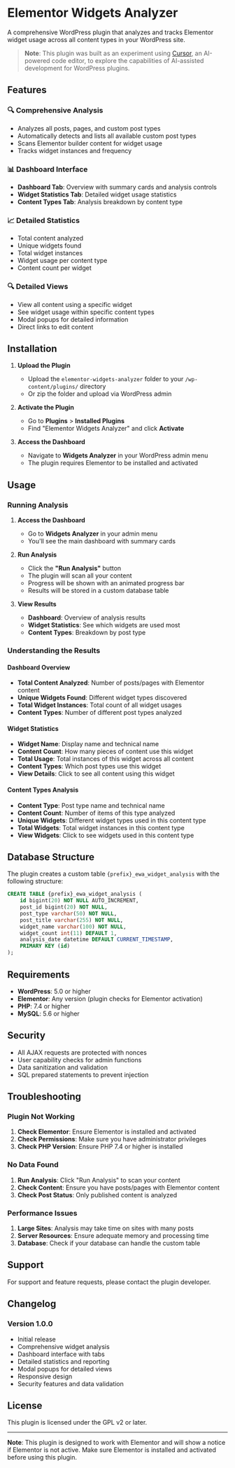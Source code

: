 # Elementor Widgets Analyzer

A comprehensive WordPress plugin that analyzes and tracks Elementor widget usage across all content types in your WordPress site.

> **Note**: This plugin was built as an experiment using [Cursor](https://cursor.sh), an AI-powered code editor, to explore the capabilities of AI-assisted development for WordPress plugins.

## Features

### 🔍 **Comprehensive Analysis**
- Analyzes all posts, pages, and custom post types
- Automatically detects and lists all available custom post types
- Scans Elementor builder content for widget usage
- Tracks widget instances and frequency

### 📊 **Dashboard Interface**
- **Dashboard Tab**: Overview with summary cards and analysis controls
- **Widget Statistics Tab**: Detailed widget usage statistics
- **Content Types Tab**: Analysis breakdown by content type

### 📈 **Detailed Statistics**
- Total content analyzed
- Unique widgets found
- Total widget instances
- Widget usage per content type
- Content count per widget

### 🔍 **Detailed Views**
- View all content using a specific widget
- See widget usage within specific content types
- Modal popups for detailed information
- Direct links to edit content

## Installation

1. **Upload the Plugin**
   - Upload the `elementor-widgets-analyzer` folder to your `/wp-content/plugins/` directory
   - Or zip the folder and upload via WordPress admin

2. **Activate the Plugin**
   - Go to **Plugins** > **Installed Plugins**
   - Find "Elementor Widgets Analyzer" and click **Activate**

3. **Access the Dashboard**
   - Navigate to **Widgets Analyzer** in your WordPress admin menu
   - The plugin requires Elementor to be installed and activated

## Usage

### Running Analysis

1. **Access the Dashboard**
   - Go to **Widgets Analyzer** in your admin menu
   - You'll see the main dashboard with summary cards

2. **Run Analysis**
   - Click the **"Run Analysis"** button
   - The plugin will scan all your content
   - Progress will be shown with an animated progress bar
   - Results will be stored in a custom database table

3. **View Results**
   - **Dashboard**: Overview of analysis results
   - **Widget Statistics**: See which widgets are used most
   - **Content Types**: Breakdown by post type

### Understanding the Results

#### Dashboard Overview
- **Total Content Analyzed**: Number of posts/pages with Elementor content
- **Unique Widgets Found**: Different widget types discovered
- **Total Widget Instances**: Total count of all widget usages
- **Content Types**: Number of different post types analyzed

#### Widget Statistics
- **Widget Name**: Display name and technical name
- **Content Count**: How many pieces of content use this widget
- **Total Usage**: Total instances of this widget across all content
- **Content Types**: Which post types use this widget
- **View Details**: Click to see all content using this widget

#### Content Types Analysis
- **Content Type**: Post type name and technical name
- **Content Count**: Number of items of this type analyzed
- **Unique Widgets**: Different widget types used in this content type
- **Total Widgets**: Total widget instances in this content type
- **View Widgets**: Click to see widgets used in this content type

## Database Structure

The plugin creates a custom table `{prefix}_ewa_widget_analysis` with the following structure:

```sql
CREATE TABLE {prefix}_ewa_widget_analysis (
    id bigint(20) NOT NULL AUTO_INCREMENT,
    post_id bigint(20) NOT NULL,
    post_type varchar(50) NOT NULL,
    post_title varchar(255) NOT NULL,
    widget_name varchar(100) NOT NULL,
    widget_count int(11) DEFAULT 1,
    analysis_date datetime DEFAULT CURRENT_TIMESTAMP,
    PRIMARY KEY (id)
);
```

## Requirements

- **WordPress**: 5.0 or higher
- **Elementor**: Any version (plugin checks for Elementor activation)
- **PHP**: 7.4 or higher
- **MySQL**: 5.6 or higher

## Security

- All AJAX requests are protected with nonces
- User capability checks for admin functions
- Data sanitization and validation
- SQL prepared statements to prevent injection

## Troubleshooting

### Plugin Not Working
1. **Check Elementor**: Ensure Elementor is installed and activated
2. **Check Permissions**: Make sure you have administrator privileges
3. **Check PHP Version**: Ensure PHP 7.4 or higher is installed

### No Data Found
1. **Run Analysis**: Click "Run Analysis" to scan your content
2. **Check Content**: Ensure you have posts/pages with Elementor content
3. **Check Post Status**: Only published content is analyzed

### Performance Issues
1. **Large Sites**: Analysis may take time on sites with many posts
2. **Server Resources**: Ensure adequate memory and processing time
3. **Database**: Check if your database can handle the custom table

## Support

For support and feature requests, please contact the plugin developer.

## Changelog

### Version 1.0.0
- Initial release
- Comprehensive widget analysis
- Dashboard interface with tabs
- Detailed statistics and reporting
- Modal popups for detailed views
- Responsive design
- Security features and data validation

## License

This plugin is licensed under the GPL v2 or later.

---

**Note**: This plugin is designed to work with Elementor and will show a notice if Elementor is not active. Make sure Elementor is installed and activated before using this plugin. 